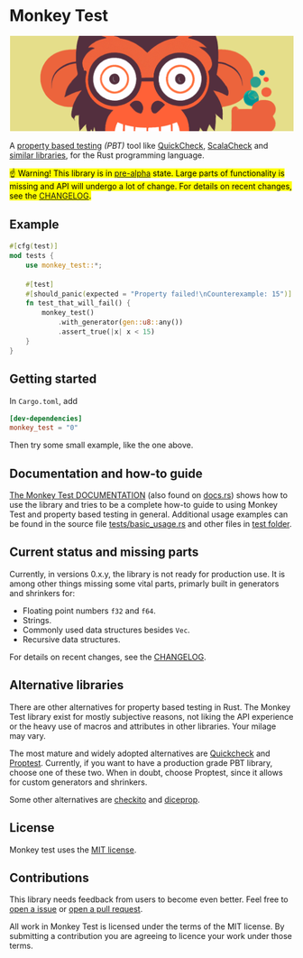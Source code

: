 
[pre-alpha]: https://en.wikipedia.org/wiki/Software_release_life_cycle#Pre-alpha

# Monkey Test

![monkey test logo](assets/monkeytest-banner.png)

A [property based testing](https://en.wikipedia.org/wiki/Software_testing#Property_testing)
*(PBT)* tool like
[QuickCheck](https://github.com/nick8325/quickcheck),
[ScalaCheck](https://scalacheck.org/) and
[similar libraries](https://en.wikipedia.org/wiki/QuickCheck), for
the Rust programming language.

<mark>☝️ Warning! This library is in [pre-alpha] state.
Large parts of functionality is missing and API will undergo a lot of
change. For details on recent changes, see the [CHANGELOG](CHANGELOG.md).</mark>

## Example

```rust
#[cfg(test)]
mod tests {
    use monkey_test::*;

    #[test]
    #[should_panic(expected = "Property failed!\nCounterexample: 15")]
    fn test_that_will_fail() {
        monkey_test()
            .with_generator(gen::u8::any())
            .assert_true(|x| x < 15)
    }
}
```

## Getting started

In `Cargo.toml`, add

```toml
[dev-dependencies]
monkey_test = "0"
```

Then try some small example, like the one above.

## Documentation and how-to guide

[The Monkey Test DOCUMENTATION](./DOCUMENTATION.md)
(also found on [docs.rs](https://docs.rs/monkey_test/))
shows how to use the library and tries to be a complete how-to guide to using
Monkey Test and property based testing in general.
Additional usage examples can be found in the source file
[tests/basic_usage.rs](tests/basic_usage.rs) and other files in
[test folder](tests).

## Current status and missing parts

Currently, in versions 0.x.y, the library is not ready for production use.
It is among other things missing some vital parts, primarly built in generators
and shrinkers for:

* Floating point numbers `f32` and `f64`.
* Strings.
* Commonly used data structures besides `Vec`.
* Recursive data structures.

For details on recent changes, see the [CHANGELOG](CHANGELOG.md).

## Alternative libraries

There are other alternatives for property based testing in Rust.
The Monkey Test library exist for mostly subjective reasons, not liking the
API experience or the heavy use of macros and attributes in other libraries.
Your milage may vary.

The most mature and widely adopted alternatives are
[Quickcheck](https://crates.io/crates/quickcheck) and
[Proptest](https://crates.io/crates/proptest). Currently, if you want to have a
production grade PBT library, choose one of these two. When in doubt, choose
Proptest, since it allows for custom generators and shrinkers.

Some other alternatives are [checkito](https://crates.io/crates/checkito) and
[diceprop](<https://crates.io/crates/diceprop>).

## License

Monkey test uses the [MIT license](LICENSE.txt).

## Contributions

This library needs feedback from users to become even better. Feel free to
[open a issue](https://github.com/jockbert/monkey_test/issues/new) or
[open a pull request](https://github.com/jockbert/monkey_test/compare).

All work in Monkey Test is licensed under the terms of the MIT license.
By submitting a contribution you are agreeing to licence your work under those
terms.
